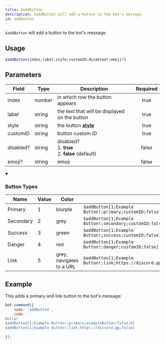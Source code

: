 ```yaml
---
title: $addButton
description: $addButton will add a button to the bot's message.
id: addButton
---
```


`$addButton` will add a button to the bot's message.

## Usage

```php
$addButton[index;label;style;customID;disabled?;emoji?]
```

## Parameters

| Field     | Type   | Description                                                | Required |
|-----------|--------|------------------------------------------------------------|:--------:|
| index     | number | in which row the button appears                            |   true   |
| label     | string | the text that will be displayed on the button              |   true   |
| style     | string | the button **[style][dp]**                                 |   true   |
| customID  | string | button custom ID                                           |   true   |
| disabled? | string | disabled? <br /> 1. **true** <br /> 2. **false** (default) |  false   |
| emoji?    | string | emoji                                                      |  false   |

<details open>
  <summary><h3> Button Types </h3></summary>

| Name      | Value | Color                    |                                                               |
|-----------|-------|--------------------------|---------------------------------------------------------------|
| Primary   | 1     | blurple                  | `$addButton[1;Example Button!;primary;customID;false]`        |
| Secondary | 2     | grey                     | `$addButton[1;Example Button!;secondary;customID;false]`      |
| Success   | 3     | green                    | `$addButton[1;Example Button!;success;customID;false]`        |
| Danger    | 4     | red                      | `$addButton[1;Example Button!;danger;customID;false]`         |
| Link      | 5     | grey, navigates to a URL | `$addButton[1;Example Button!;link;https://discord.gg;false]` |

</details>

## Example

This adds a primary and link button to the bot's message:

```javascript
bot.command({
    name: 'addButton',
    code: `
Hello!
$addButton[1;Example Button!;primary;exampleButton;false;💔]
$addButton[1;Example Button!;link;https://discord.gg;false]
  `
});
```

[dp]: https://discord.com/developers/docs/interactions/message-components#button-object-button-styles
